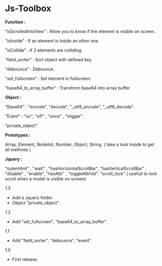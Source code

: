 # Js-Toolbox

**Function :**

"isScrolledIntoView"        : Allow you to know if the element is visible on screen.

"isInside"                  : If an element is inside an other one.

"isCollide"                 : If 2 elements are colliding.

"field_sorter"              : Sort object with defined key.

"debounce"                  : Debounce.

"set_fullscreen"            : Set element in fullscreen.

"base64_to_array_buffer"    : Transform base64 into array buffer

**Object :**

"Base64" : "encode", "decode", "_utf8_encode", "_utf8_decode".

"Event" :  "on", "off" , "once" , "trigger".

"private_object".

**Prototypes :**

Array, Element, Nodelist, Number, Object, String.
( take a look inside to get all methods.)

**Jquery :**

"outerHtml" , "wait" , "hasHorizontalScrollBar", "hasVerticalScrollBar" , "disable" , "enable", "hasAttr" , "toggleAttrVal".
"scroll_lock" ( usefull to lock scroll when a modal is visible on screen)

1.3

- Add a Jquery folder.
- Object "private_object".

1.2

- Add "set_fullscreen", "base64_to_array_buffer".

1.1

- Add "field_sorter", "debounce", "event".

1.0 

- First release.